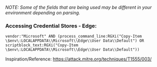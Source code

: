 _NOTE: Some of the fields that are being used may be different in your environment depending on parsing._ 

### Accessing Credential Stores - Edge: 
`vendor:"Microsoft" AND (process_command_line:RGXi("Copy-Item \$env\:LOCALAPPDATA\\Microsoft\\Edge\\User Data\\Default") OR scriptblock_text:RGXi("Copy-Item \$env\:LOCALAPPDATA\\Microsoft\\Edge\\User Data\\Default"))`

Inspiration/Reference: https://attack.mitre.org/techniques/T1555/003/
